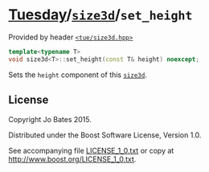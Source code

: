 [Tuesday](../../../README.md)/[`size3d`](../../headers/size3d.md)/`set_height`
==============================================================================
Provided by header [`<tue/size3d.hpp>`](../../headers/size3d.md)

```c++
template<typename T>
void size3d<T>::set_height(const T& height) noexcept;
```

Sets the `height` component of this [`size3d`](../../headers/size3d.md).

License
-------
Copyright Jo Bates 2015.

Distributed under the Boost Software License, Version 1.0.

See accompanying file [LICENSE_1_0.txt](../../../LICENSE_1_0.txt) or copy at
http://www.boost.org/LICENSE_1_0.txt.
